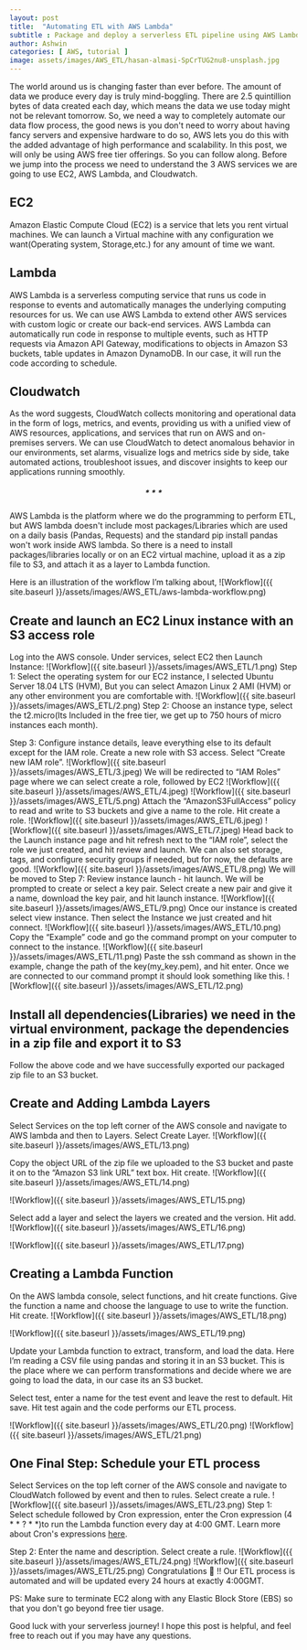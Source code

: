 ```yaml
---
layout: post
title:  "Automating ETL with AWS Lambda"
subtitle : Package and deploy a serverless ETL pipeline using AWS Lambda
author: Ashwin
categories: [ AWS, tutorial ]
image: assets/images/AWS_ETL/hasan-almasi-SpCrTUG2nu8-unsplash.jpg
---
```

The world around us is changing faster than ever before. The amount of data we produce every day is truly mind-boggling. There are 2.5 quintillion bytes of data created each day, which means the data we use today might not be relevant tomorrow. So, we need a way to completely automate our data flow process, the good news is you don't need to worry about having fancy servers and expensive hardware to do so, AWS lets you do this with the added advantage of high performance and scalability.
In this post, we will only be using AWS free tier offerings. So you can follow along. Before we jump into the process we need to understand the 3 AWS services we are going to use EC2, AWS Lambda, and Cloudwatch.
## EC2
Amazon Elastic Compute Cloud (EC2) is a service that lets you rent virtual machines. We can launch a Virtual machine with any configuration we want(Operating system, Storage,etc.) for any amount of time we want.
## Lambda
AWS Lambda is a serverless computing service that runs us code in response to events and automatically manages the underlying computing resources for us. We can use AWS Lambda to extend other AWS services with custom logic or create our back-end services. AWS Lambda can automatically run code in response to multiple events, such as HTTP requests via Amazon API Gateway, modifications to objects in Amazon S3 buckets, table updates in Amazon DynamoDB. In our case, it will run the code according to schedule.
## Cloudwatch
As the word suggests, CloudWatch collects monitoring and operational data in the form of logs, metrics, and events, providing us with a unified view of AWS resources, applications, and services that run on AWS and on-premises servers. We can use CloudWatch to detect anomalous behavior in our environments, set alarms, visualize logs and metrics side by side, take automated actions, troubleshoot issues, and discover insights to keep our applications running smoothly.
##### <center>* * *</center>
AWS Lambda is the platform where we do the programming to perform ETL, but AWS lambda doesn't include most packages/Libraries which are used on a daily basis (Pandas, Requests) and the standard pip install pandas won't work inside AWS lambda. So there is a need to install packages/libraries locally or on an EC2 virtual machine, upload it as a zip file to S3, and attach it as a layer to Lambda function.

Here is an illustration of the workflow I’m talking about,
![Workflow]({{ site.baseurl }}/assets/images/AWS_ETL/aws-lambda-workflow.png)
## Create and launch an EC2 Linux instance with an S3 access role
Log into the AWS console. Under services, select EC2 then Launch Instance:
![Workflow]({{ site.baseurl }}/assets/images/AWS_ETL/1.png)
Step 1: Select the operating system for our EC2 instance, I selected Ubuntu Server 18.04 LTS (HVM), But you can select Amazon Linux 2 AMI (HVM) or any other environment you are comfortable with.
![Workflow]({{ site.baseurl }}/assets/images/AWS_ETL/2.png)
Step 2: Choose an instance type, select the t2.micro(Its Included in the free tier, we get up to 750 hours of micro instances each month).

Step 3: Configure instance details, leave everything else to its default except for the IAM role. Create a new role with S3 access. Select “Create new IAM role”.
![Workflow]({{ site.baseurl }}/assets/images/AWS_ETL/3.jpeg)
We will be redirected to “IAM Roles” page where we can select create a role, followed by EC2
![Workflow]({{ site.baseurl }}/assets/images/AWS_ETL/4.jpeg)
![Workflow]({{ site.baseurl }}/assets/images/AWS_ETL/5.png)
Attach the “AmazonS3FullAccess” policy to read and write to S3 buckets and give a name to the role. Hit create a role.
![Workflow]({{ site.baseurl }}/assets/images/AWS_ETL/6.jpeg)
![Workflow]({{ site.baseurl }}/assets/images/AWS_ETL/7.jpeg)
Head back to the Launch instance page and hit refresh next to the “IAM role”, select the role we just created, and hit review and launch. We can also set storage, tags, and configure security groups if needed, but for now, the defaults are good.
![Workflow]({{ site.baseurl }}/assets/images/AWS_ETL/8.png)
We will be moved to Step 7: Review instance launch - hit launch. We will be prompted to create or select a key pair. Select create a new pair and give it a name, download the key pair, and hit launch instance.
![Workflow]({{ site.baseurl }}/assets/images/AWS_ETL/9.png)
Once our instance is created select view instance. Then select the Instance we just created and hit connect.
![Workflow]({{ site.baseurl }}/assets/images/AWS_ETL/10.png)
Copy the “Example” code and go the command prompt on your computer to connect to the instance.
![Workflow]({{ site.baseurl }}/assets/images/AWS_ETL/11.png)
Paste the ssh command as shown in the example, change the path of the key(my_key.pem), and hit enter. Once we are connected to our command prompt it should look something like this.
![Workflow]({{ site.baseurl }}/assets/images/AWS_ETL/12.png)
## Install all dependencies(Libraries) we need in the virtual environment, package the dependencies in a zip file and export it to S3
<script src="https://gist.github.com/mashwinmuthiah/17fe55953d014d80e687cd4c8b370cd9.js"></script>
Follow the above code and we have successfully exported our packaged zip file to an S3 bucket.
## Create and Adding Lambda Layers
Select Services on the top left corner of the AWS console and navigate to AWS lambda and then to Layers. Select Create Layer.
![Workflow]({{ site.baseurl }}/assets/images/AWS_ETL/13.png)

Copy the object URL of the zip file we uploaded to the S3 bucket and paste it on to the “Amazon S3 link URL” text box. Hit create.
![Workflow]({{ site.baseurl }}/assets/images/AWS_ETL/14.png)

![Workflow]({{ site.baseurl }}/assets/images/AWS_ETL/15.png)

Select add a layer and select the layers we created and the version. Hit add.
![Workflow]({{ site.baseurl }}/assets/images/AWS_ETL/16.png)

![Workflow]({{ site.baseurl }}/assets/images/AWS_ETL/17.png)

## Creating a Lambda Function

On the AWS lambda console, select functions, and hit create functions. Give the function a name and choose the language to use to write the function. Hit create.
![Workflow]({{ site.baseurl }}/assets/images/AWS_ETL/18.png)

![Workflow]({{ site.baseurl }}/assets/images/AWS_ETL/19.png)

Update your Lambda function to extract, transform, and load the data. Here I’m reading a CSV file using pandas and storing it in an S3 bucket. This is the place where we can perform transformations and decide where we are going to load the data, in our case its an S3 bucket.

<script src="https://gist.github.com/mashwinmuthiah/5333a06a4bdd2d009be7670a55ee329b.js"></script>
Select test, enter a name for the test event and leave the rest to default. Hit save. Hit test again and the code performs our ETL process.

![Workflow]({{ site.baseurl }}/assets/images/AWS_ETL/20.png)
![Workflow]({{ site.baseurl }}/assets/images/AWS_ETL/21.png)
## One Final Step: Schedule your ETL process
Select Services on the top left corner of the AWS console and navigate to CloudWatch followed by event and then to rules. Select create a rule.
![Workflow]({{ site.baseurl }}/assets/images/AWS_ETL/23.png)
Step 1: Select schedule followed by Cron expression, enter the Cron expression (4 * * ? * *)to run the Lambda function every day at 4:00 GMT.
Learn more about Cron's expressions [here][cron-docs].

Step 2: Enter the name and description. Select create a rule.
![Workflow]({{ site.baseurl }}/assets/images/AWS_ETL/24.png)
![Workflow]({{ site.baseurl }}/assets/images/AWS_ETL/25.png)
Congratulations 👏 !! Our ETL process is automated and will be updated every 24 hours at exactly 4:00GMT.

PS: Make sure to terminate EC2 along with any Elastic Block Store (EBS) so that you don't go beyond free tier usage.

Good luck with your serverless journey! I hope this post is helpful, and feel free to reach out if you may have any questions.

[cron-docs]: https://docs.aws.amazon.com/AmazonCloudWatch/latest/events/ScheduledEvents.html#CronExpressions